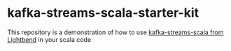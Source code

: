 # kafka-streams-scala-starter-kit
This repository is a demonstration of how to use [kafka-streams-scala from Lightbend](https://github.com/lightbend/kafka-streams-scala) in your scala code
